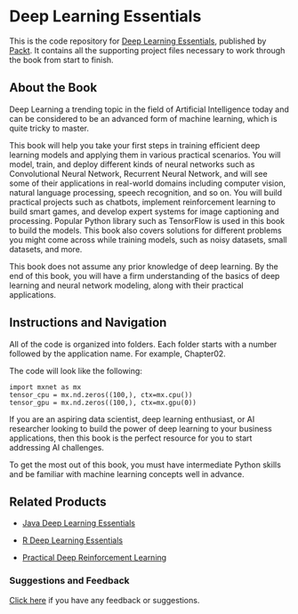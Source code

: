 # Deep Learning Essentials
This is the code repository for [Deep Learning Essentials](https://www.packtpub.com/big-data-and-business-intelligence/practical-deep-learning?utm_source=github&utm_medium=repository&utm_campaign=9781785880360), published by [Packt](https://www.packtpub.com/?utm_source=github). It contains all the supporting project files necessary to work through the book from start to finish.
## About the Book
Deep Learning a trending topic in the field of Artificial Intelligence today and can be considered to be an advanced form of machine learning, which is quite tricky to master. 

This book will help you take your first steps in training efficient deep learning models and applying them in various practical scenarios. You will model, train, and deploy different kinds of neural networks such as Convolutional Neural Network, Recurrent Neural Network, and will see some of their applications in real-world domains including computer vision, natural language processing, speech recognition, and so on. You will build practical projects such as chatbots, implement reinforcement learning to build smart games, and develop expert systems for image captioning and processing. Popular Python library such as TensorFlow is used in this book to build the models. This book also covers solutions for different problems you might come across while training models, such as noisy datasets, small datasets, and more.

This book does not assume any prior knowledge of deep learning. By the end of this book, you will have a firm understanding of the basics of deep learning and neural network modeling, along with their practical applications.

## Instructions and Navigation
All of the code is organized into folders. Each folder starts with a number followed by the application name. For example, Chapter02.



The code will look like the following:
```
import mxnet as mx
tensor_cpu = mx.nd.zeros((100,), ctx=mx.cpu())
tensor_gpu = mx.nd.zeros((100,), ctx=mx.gpu(0))
```

If you are an aspiring data scientist, deep learning enthusiast, or AI researcher looking to build the power of deep learning to your business applications, then this book is the perfect resource for you to start addressing AI challenges.

To get the most out of this book, you must have intermediate Python skills and be familiar with machine learning concepts well in advance.

## Related Products
* [Java Deep Learning Essentials](https://www.packtpub.com/big-data-and-business-intelligence/java-deep-learning-essentials?utm_source=github&utm_medium=repository&utm_campaign=9781785282195)

* [R Deep Learning Essentials](https://www.packtpub.com/big-data-and-business-intelligence/r-deep-learning-essentials?utm_source=github&utm_medium=repository&utm_campaign=9781785280580)

* [Practical Deep Reinforcement Learning](https://www.packtpub.com/big-data-and-business-intelligence/practical-deep-reinforcement-learning?utm_source=github&utm_medium=repository&utm_campaign=9781788834247)

### Suggestions and Feedback
[Click here](https://docs.google.com/forms/d/e/1FAIpQLSe5qwunkGf6PUvzPirPDtuy1Du5Rlzew23UBp2S-P3wB-GcwQ/viewform) if you have any feedback or suggestions.
